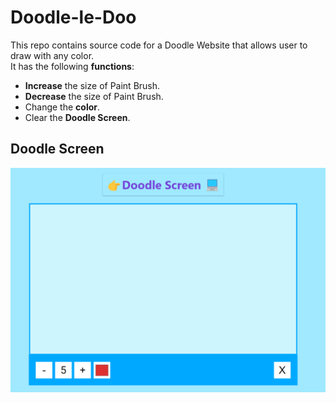 # Doodle-le-Doo

This repo contains source code for a Doodle Website that allows user to draw with any color.  
It has the following **functions**:

-   **Increase** the size of Paint Brush.
-   **Decrease** the size of Paint Brush.
-   Change the **color**.
-   Clear the **Doodle Screen**.

## Doodle Screen

![Doodle Screen](DoodlScreen.png)
